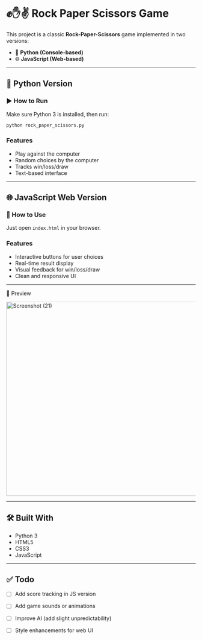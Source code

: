 # ✊✋✌️ Rock Paper Scissors Game

This project is a classic **Rock-Paper-Scissors** game implemented in two versions:

- 🐍 **Python (Console-based)**
- 🌐 **JavaScript (Web-based)**

---

## 🐍 Python Version

### ▶️ How to Run

Make sure Python 3 is installed, then run:

```bash
python rock_paper_scissors.py
```

### Features

- Play against the computer
- Random choices by the computer
- Tracks win/loss/draw
- Text-based interface

---

## 🌐 JavaScript Web Version

### 🚀 How to Use

Just open `index.html` in your browser.

### Features

- Interactive buttons for user choices
- Real-time result display
- Visual feedback for win/loss/draw
- Clean and responsive UI

---
📸 Preview

<img width="699" height="515" alt="Screenshot (21)" src="https://github.com/user-attachments/assets/1adcec6a-940a-412a-8dc4-b2cbc575f1c5" />


---

## 🛠️ Built With

- Python 3
- HTML5
- CSS3
- JavaScript



---

## ✅ Todo

- [ ] Add score tracking in JS version
- [ ] Add game sounds or animations
- [ ] Improve AI (add slight unpredictability)
- [ ] Style enhancements for web UI


